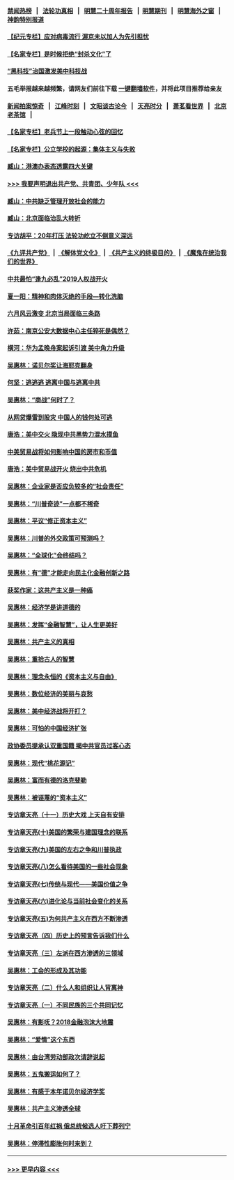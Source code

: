 #### [禁闻热榜](热点新闻.md?=0)  &nbsp;&nbsp;|&nbsp;&nbsp; [法轮功真相](https://github.com/gfw-breaker/truth/blob/master/README.md?=0) &nbsp;&nbsp;|&nbsp;&nbsp; [明慧二十周年报告](https://github.com/gfw-breaker/mh-reports/blob/master/README.md?=0) &nbsp;&nbsp;|&nbsp;&nbsp;[明慧期刊](https://github.com/gfw-breaker/mh-qikan) &nbsp;&nbsp;|&nbsp;&nbsp; [明慧海外之窗](https://github.com/gfw-breaker/mh-news/blob/master/README.md?=0) &nbsp;&nbsp;|&nbsp;&nbsp; [神韵特别报道](https://github.com/gfw-breaker/mh-news/blob/master/shenyun.md?=0)
#### [【纪元专栏】应对病毒流行 渥京未以加人为先引担忧](../pages/nsc423/n11875714.md?t=03090731) 
#### [【名家专栏】是时候拒绝“封杀文化”了](../pages/nsc423/n11814093.md?t=03090731) 
#### [“黑科技”治国激发美中科技战](../pages/nsc423/n11638056.md?t=03090731) 
#### 五毛举报越来越频繁，请网友们前往下载 [一键翻墙软件](https://github.com/gfw-breaker/ssr-accounts)，并将此项目推荐给亲友
#### [新闻拍案惊奇](https://github.com/gfw-breaker/banned-news/blob/master/pages/link4.md) &nbsp;&nbsp;|&nbsp;&nbsp; [江峰时刻](https://github.com/gfw-breaker/banned-news/blob/master/pages/link4.md) &nbsp;&nbsp;|&nbsp;&nbsp; [文昭谈古论今](https://github.com/gfw-breaker/banned-news/blob/master/pages/link4.md) &nbsp;&nbsp;|&nbsp;&nbsp; [天亮时分](https://github.com/gfw-breaker/banned-news/blob/master/pages/link4.md) &nbsp;&nbsp;|&nbsp;&nbsp; [萧茗看世界](https://github.com/gfw-breaker/banned-news/blob/master/pages/link4.md) &nbsp;&nbsp;|&nbsp;&nbsp; [北京老茶馆](https://github.com/gfw-breaker/banned-news/blob/master/pages/link4.md) &nbsp;&nbsp;|&nbsp;&nbsp; 
#### [【名家专栏】老兵节上一段触动心弦的回忆](../pages/nsc423/n11646016.md?t=03090731) 
#### [【名家专栏】公立学校的起源：集体主义与失败](../pages/nsc423/n11601833.md?t=03090731) 
#### [臧山：港澳办表态透露四大关键](../pages/nsc423/n11421628.md?t=03090731) 
#### [>>> 我要声明退出共产党、共青团、少年队 <<<](https://github.com/begood0513/goodnews/blob/master/quit/letter.md) 
#### [臧山：中共缺乏管理开放社会的能力](../pages/nsc423/n11407457.md?t=03090731) 
#### [臧山：北京面临治乱大转折](../pages/nsc423/n11406895.md?t=03090731) 
#### [专访胡平：20年打压 法轮功屹立不倒意义深远](../pages/nsc423/n11398800.md?t=03090731) 
#### [《九评共产党》](https://github.com/begood0513/9ping.md/blob/master/README.md) &nbsp;|&nbsp; [《解体党文化》](../../../../jtdwh.md/blob/master/README.md)  &nbsp;|&nbsp; [《共产主义的终极目的》](../../../../gczydzjmd.md/blob/master/README.md) &nbsp;|&nbsp; [《魔鬼在统治我们的世界》](../../../../mgztzwmdsj.md/blob/master/README.md) 
#### [中共最怕“逢九必乱”2019人权战开火](../pages/nsc423/n11385248.md?t=03090731) 
#### [夏一阳：精神和肉体灭绝的手段—转化洗脑](../pages/nsc423/n11368250.md?t=03090731) 
#### [六月风云激变 北京当局面临三条路](../pages/nsc423/n11313668.md?t=03090731) 
#### [许茹：南京公安大数据中心主任猝死是偶然？](../pages/nsc423/n11064744.md?t=03090731) 
#### [横河：华为孟晚舟案起诉引渡 美中角力升级](../pages/nsc423/n11027230.md?t=03090731) 
#### [吴惠林：诺贝尔奖让海耶克翻身](../pages/nsc423/n10890049.md?t=03090731) 
#### [何坚：逃逃逃 逃离中国与逃离中共](../pages/nsc423/n10592891.md?t=03090731) 
#### [吴惠林：“商战”何时了？](../pages/nsc423/n10573558.md?t=03090731) 
#### [从网贷爆雷到股灾 中国人的钱何处可逃](../pages/nsc423/n10572800.md?t=03090731) 
#### [唐浩：美中交火 隐现中共黑势力混水摸鱼](../pages/nsc423/n10544040.md?t=03090731) 
#### [中美贸易战将如何影响中国的房市和币值](../pages/nsc423/n10543697.md?t=03090731) 
#### [唐浩：美中贸易战开火 烧出中共危机](../pages/nsc423/n10540126.md?t=03090731) 
#### [吴惠林：企业家是否应负较多的“社会责任”](../pages/nsc423/n10535022.md?t=03090731) 
#### [吴惠林：“川普奇迹”一点都不稀奇](../pages/nsc423/n10512808.md?t=03090731) 
#### [吴惠林：平议“修正资本主义”](../pages/nsc423/n10495724.md?t=03090731) 
#### [吴惠林：川普的外交政策可预测吗？](../pages/nsc423/n10462387.md?t=03090731) 
#### [吴惠林：“全球化”会终结吗？](../pages/nsc423/n10452838.md?t=03090731) 
#### [吴惠林：有“德”才能走向民主化金融创新之路](../pages/nsc423/n10432292.md?t=03090731) 
#### [获奖作家：这共产主义是一种癌](../pages/nsc423/n10431541.md?t=03090731) 
#### [吴惠林：经济学是讲道德的](../pages/nsc423/n10398014.md?t=03090731) 
#### [吴惠林：发挥“金融智慧”，让人生更美好](../pages/nsc423/n10375019.md?t=03090731) 
#### [吴惠林：共产主义的真相](../pages/nsc423/n10351394.md?t=03090731) 
#### [吴惠林：重拾古人的智慧](../pages/nsc423/n10337691.md?t=03090731) 
#### [吴惠林：理念永恒的《资本主义与自由》](../pages/nsc423/n10316274.md?t=03090731) 
#### [吴惠林：数位经济的美丽与哀愁](../pages/nsc423/n10292946.md?t=03090731) 
#### [吴惠林：美中经济战将开打？](../pages/nsc423/n10258825.md?t=03090731) 
#### [吴惠林：可怕的中国经济扩张](../pages/nsc423/n10219147.md?t=03090731) 
#### [政协委员提承认双重国籍 揭中共官员过客心态](../pages/nsc423/n10208809.md?t=03090731) 
#### [吴惠林：现代“桃花源记”](../pages/nsc423/n10185234.md?t=03090731) 
#### [吴惠林：富而有德的洛克斐勒](../pages/nsc423/n10142264.md?t=03090731) 
#### [吴惠林：被诬蔑的“资本主义”](../pages/nsc423/n10124816.md?t=03090731) 
#### [专访章天亮（十一）历史大戏 上天自有安排](../pages/nsc423/n10094905.md?t=03090731) 
#### [专访章天亮(十)美国的繁荣与建国理念的联系](../pages/nsc423/n10094899.md?t=03090731) 
#### [专访章天亮(九)美国的左右之争和川普执政](../pages/nsc423/n10094889.md?t=03090731) 
#### [专访章天亮(八)怎么看待美国的一些社会现象](../pages/nsc423/n10094857.md?t=03090731) 
#### [专访章天亮(七)传统与现代——美国价值之争](../pages/nsc423/n10093140.md?t=03090731) 
#### [专访章天亮(六)进化论与当前社会变化的关系](../pages/nsc423/n10092036.md?t=03090731) 
#### [专访章天亮(五)为何共产主义在西方不断渗透](../pages/nsc423/n10083620.md?t=03090731) 
#### [专访章天亮（四）历史上的预言告诉我们什么](../pages/nsc423/n10083606.md?t=03090731) 
#### [专访章天亮（三）左派在西方渗透的三领域](../pages/nsc423/n10081115.md?t=03090731) 
#### [吴惠林：工会的形成及其功能](../pages/nsc423/n10080633.md?t=03090731) 
#### [专访章天亮（二）什么人和组织让人背离神](../pages/nsc423/n10076637.md?t=03090731) 
#### [专访章天亮（一）不同民族的三个共同记忆](../pages/nsc423/n10074188.md?t=03090731) 
#### [吴惠林：有影呒？2018金融泡沫大地震](../pages/nsc423/n10040534.md?t=03090731) 
#### [吴惠林：“爱情”这个东西](../pages/nsc423/n10019423.md?t=03090731) 
#### [吴惠林：由台湾劳动部政次请辞说起](../pages/nsc423/n9979679.md?t=03090731) 
#### [吴惠林：五鬼搬运如何了？](../pages/nsc423/n9925338.md?t=03090731) 
#### [吴惠林：有感于本年诺贝尔经济学奖](../pages/nsc423/n9871883.md?t=03090731) 
#### [吴惠林：共产主义渗透全球](../pages/nsc423/n9812748.md?t=03090731) 
#### [十月革命引百年红祸 俄总统候选人吁下葬列宁](../pages/nsc423/n9810182.md?t=03090731) 
#### [吴惠林：停滞性膨胀何时来到？](../pages/nsc423/n9764136.md?t=03090731) 

----
#### [ >>> 更早内容 <<< ](../indexes/nsc423-earlier.md)

